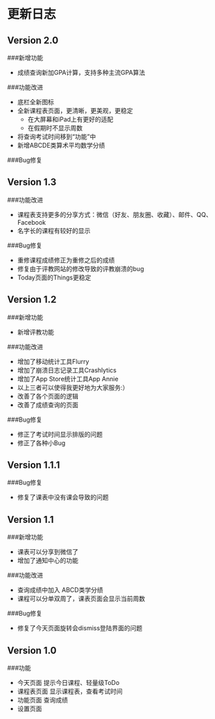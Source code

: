 # 更新日志

## Version 2.0
###新增功能
- 成绩查询新加GPA计算，支持多种主流GPA算法

###功能改进
- 底栏全新图标
- 全新课程表页面，更清晰，更美观，更稳定
    - 在大屏幕和iPad上有更好的适配
    - 在假期时不显示周数
- 将查询考试时间移到“功能”中
- 新增ABCDE类算术平均数学分绩

###Bug修复

## Version 1.3
###功能改进
- 课程表支持更多的分享方式：微信（好友、朋友圈、收藏）、邮件、QQ、Facebook
- 名字长的课程有较好的显示

###Bug修复
- 重修课程成绩修正为重修之后的成绩
- 修复由于评教网站的修改导致的评教崩溃的bug
- Today页面的Things更稳定

## Version 1.2
###新增功能
- 新增评教功能

###功能改进
- 增加了移动统计工具Flurry
- 增加了崩溃日志记录工具Crashlytics
- 增加了App Store统计工具App Annie
- 以上三者可以使得我更好地为大家服务:）
- 改善了各个页面的逻辑
- 改善了成绩查询的页面

###Bug修复
- 修正了考试时间显示排版的问题
- 修正了各种小Bug

## Version 1.1.1
###Bug修复
- 修复了课表中没有课会导致的问题

## Version 1.1
###新增功能
- 课表可以分享到微信了
- 增加了通知中心的功能

###功能改进
- 查询成绩中加入 ABCD类学分绩
- 课程可以分单双周了，课表页面会显示当前周数

###Bug修复
- 修复了今天页面旋转会dismiss登陆界面的问题

## Version 1.0
###功能
- 今天页面 提示今日课程、轻量级ToDo
- 课程表页面 显示课程表，查看考试时间
- 功能页面 查询成绩
- 设置页面
